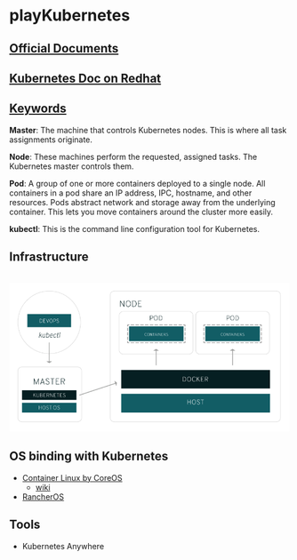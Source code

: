 # playKubernetes

## [Official Documents](./OFFICIAL.md)

## [Kubernetes Doc on Redhat](./REDHAT.md)

## [Keywords](./KEYWORDS.md)
**Master**: The machine that controls Kubernetes nodes. This is where all task assignments originate.

**Node**: These machines perform the requested, assigned tasks. The Kubernetes master controls them.

**Pod**: A group of one or more containers deployed to a single node. All containers in a pod share an IP address, IPC, hostname, and other resources. Pods abstract network and storage away from the underlying container. This lets you move containers around the cluster more easily.

**kubectl**: This is the command line configuration tool for Kubernetes.
 
## Infrastructure
<p align="center">
  <img src="./pic/kubernetes-diagram.png" width="800"/>
</p>

## OS binding with Kubernetes
- [Container Linux by CoreOS](https://coreos.com/tectonic/)
  - [wiki](https://en.wikipedia.org/wiki/Container_Linux_by_CoreOS)
- [RancherOS](http://rancher.com/docs/os/)

## Tools
- Kubernetes Anywhere

